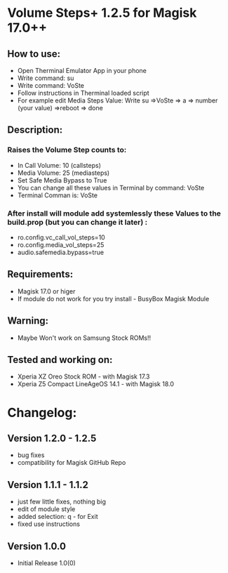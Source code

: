 # Volume Steps+ 1.2.5 for Magisk 17.0++

 ## How to use:
- Open Therminal Emulator App in your phone
- Write command: su
- Write command: VoSte
- Follow instructions in Therminal loaded script
- For example edit Media Steps Value: Write su =>VoSte => a => number (your value) =>reboot => done

## Description:
### Raises the Volume Step counts to:
- In Call Volume:	10 (callsteps) 
- Media Volume:		25 (mediasteps)
- Set Safe Media Bypass to True 
- You can change all these values in Terminal by command: VoSte
- Terminal Comman is: VoSte

### After install will module add systemlessly these Values to the build.prop (but you can change it later) :
- ro.config.vc_call_vol_steps=10
- ro.config.media_vol_steps=25
- audio.safemedia.bypass=true

## Requirements:
- Magisk 17.0 or higer
- If module do not work for you try install - BusyBox Magisk Module

## Warning:
- Maybe Won't work on Samsung Stock ROMs!!

## Tested and working on:
- Xperia XZ Oreo Stock ROM - with Magisk 17.3
- Xperia Z5 Compact LineAgeOS 14.1 - with Magisk 18.0

# Changelog:
## Version 1.2.0 - 1.2.5
  - bug fixes
  - compatibility for Magisk GitHub Repo

## Version 1.1.1 - 1.1.2
  - just few little fixes, nothing big
  - edit of module style
  - added selection: q - for Exit
  - fixed use instructions

## Version 1.0.0
  - Initial Release 1.0(0)